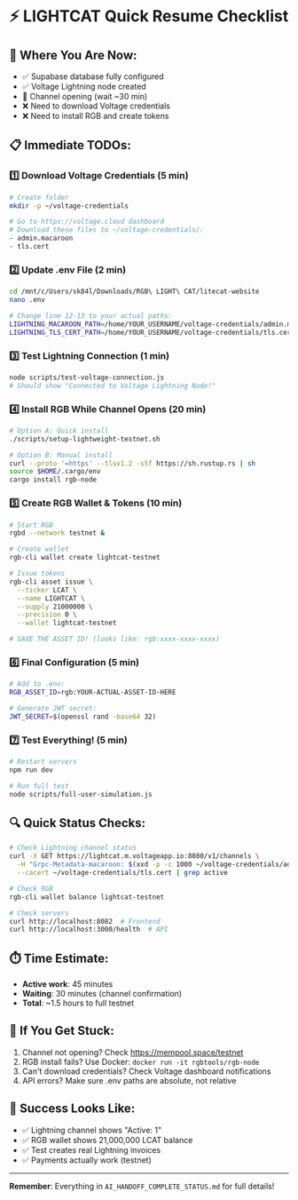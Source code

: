 # ⚡ LIGHTCAT Quick Resume Checklist

## 🎯 Where You Are Now:
- ✅ Supabase database fully configured
- ✅ Voltage Lightning node created 
- 🚧 Channel opening (wait ~30 min)
- ❌ Need to download Voltage credentials
- ❌ Need to install RGB and create tokens

## 📋 Immediate TODOs:

### 1️⃣ Download Voltage Credentials (5 min)
```bash
# Create folder
mkdir -p ~/voltage-credentials

# Go to https://voltage.cloud dashboard
# Download these files to ~/voltage-credentials/:
- admin.macaroon
- tls.cert
```

### 2️⃣ Update .env File (2 min)
```bash
cd /mnt/c/Users/sk84l/Downloads/RGB\ LIGHT\ CAT/litecat-website
nano .env

# Change line 12-13 to your actual paths:
LIGHTNING_MACAROON_PATH=/home/YOUR_USERNAME/voltage-credentials/admin.macaroon
LIGHTNING_TLS_CERT_PATH=/home/YOUR_USERNAME/voltage-credentials/tls.cert
```

### 3️⃣ Test Lightning Connection (1 min)
```bash
node scripts/test-voltage-connection.js
# Should show "Connected to Voltage Lightning Node!"
```

### 4️⃣ Install RGB While Channel Opens (20 min)
```bash
# Option A: Quick install
./scripts/setup-lightweight-testnet.sh

# Option B: Manual install
curl --proto '=https' --tlsv1.2 -sSf https://sh.rustup.rs | sh
source $HOME/.cargo/env
cargo install rgb-node
```

### 5️⃣ Create RGB Wallet & Tokens (10 min)
```bash
# Start RGB
rgbd --network testnet &

# Create wallet
rgb-cli wallet create lightcat-testnet

# Issue tokens
rgb-cli asset issue \
  --ticker LCAT \
  --name LIGHTCAT \
  --supply 21000000 \
  --precision 0 \
  --wallet lightcat-testnet

# SAVE THE ASSET ID! (looks like: rgb:xxxx-xxxx-xxxx)
```

### 6️⃣ Final Configuration (5 min)
```bash
# Add to .env:
RGB_ASSET_ID=rgb:YOUR-ACTUAL-ASSET-ID-HERE

# Generate JWT secret:
JWT_SECRET=$(openssl rand -base64 32)
```

### 7️⃣ Test Everything! (5 min)
```bash
# Restart servers
npm run dev

# Run full test
node scripts/full-user-simulation.js
```

## 🔍 Quick Status Checks:

```bash
# Check Lightning channel status
curl -X GET https://lightcat.m.voltageapp.io:8080/v1/channels \
  -H "Grpc-Metadata-macaroon: $(xxd -p -c 1000 ~/voltage-credentials/admin.macaroon)" \
  --cacert ~/voltage-credentials/tls.cert | grep active

# Check RGB
rgb-cli wallet balance lightcat-testnet

# Check servers
curl http://localhost:8082  # Frontend
curl http://localhost:3000/health  # API
```

## ⏱️ Time Estimate:
- **Active work**: 45 minutes
- **Waiting**: 30 minutes (channel confirmation)
- **Total**: ~1.5 hours to full testnet

## 🚨 If You Get Stuck:
1. Channel not opening? Check https://mempool.space/testnet
2. RGB install fails? Use Docker: `docker run -it rgbtools/rgb-node`
3. Can't download credentials? Check Voltage dashboard notifications
4. API errors? Make sure .env paths are absolute, not relative

## 🎉 Success Looks Like:
- ✅ Lightning channel shows "Active: 1"
- ✅ RGB wallet shows 21,000,000 LCAT balance
- ✅ Test creates real Lightning invoices
- ✅ Payments actually work (testnet)

---
**Remember**: Everything in `AI_HANDOFF_COMPLETE_STATUS.md` for full details!